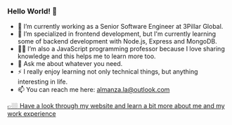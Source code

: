 ### Hello World! 👋

- 🔭 I’m currently working as a Senior Software Engineer at 3Pillar Global.
- 🌱 I’m specialized in frontend development, but I'm currently learning some of backend development with Node.js, Express and MongoDB.
- 👨‍🏫 I’m also a JavaScript programming professor because I love sharing knowledge and this helps me to learn more too.
- 💬 Ask me about whatever you need.
- ⚡ I really enjoy learning not only technical things, but anything interesting in life.
- 📫 You can reach me here: almanza.la@outlook.com

[ 👉🏼 Have a look through my website and learn a bit more about me and my work experience ](https://luisalmanza.com) 
